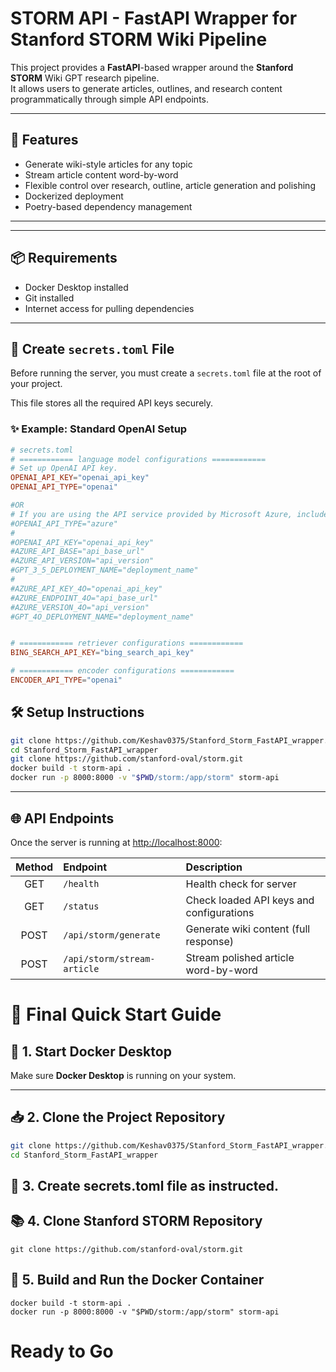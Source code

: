 # STORM API - FastAPI Wrapper for Stanford STORM Wiki Pipeline

This project provides a **FastAPI**-based wrapper around the **Stanford STORM** Wiki GPT research pipeline.  
It allows users to generate articles, outlines, and research content programmatically through simple API endpoints.

---

## 🚀 Features

- Generate wiki-style articles for any topic
- Stream article content word-by-word
- Flexible control over research, outline, article generation and polishing
- Dockerized deployment
- Poetry-based dependency management

---

---

## 📦 Requirements

- Docker Desktop installed
- Git installed
- Internet access for pulling dependencies

---
## 🔑 Create `secrets.toml` File

Before running the server, you must create a `secrets.toml` file at the root of your project.

This file stores all the required API keys securely.

### ✨ Example: Standard OpenAI Setup

```toml
# secrets.toml
# ============ language model configurations ============
# Set up OpenAI API key.
OPENAI_API_KEY="openai_api_key"
OPENAI_API_TYPE="openai"

#OR
# If you are using the API service provided by Microsoft Azure, include the following lines:
#OPENAI_API_TYPE="azure"
#
#OPENAI_API_KEY="openai_api_key"
#AZURE_API_BASE="api_base_url"
#AZURE_API_VERSION="api_version"
#GPT_3_5_DEPLOYMENT_NAME="deployment_name"
#
#AZURE_API_KEY_4O="openai_api_key"
#AZURE_ENDPOINT_4O="api_base_url"
#AZURE_VERSION_4O="api_version"
#GPT_4O_DEPLOYMENT_NAME="deployment_name"


# ============ retriever configurations ============
BING_SEARCH_API_KEY="bing_search_api_key"

# ============ encoder configurations ============
ENCODER_API_TYPE="openai"
```

## 🛠 Setup Instructions

```bash
git clone https://github.com/Keshav0375/Stanford_Storm_FastAPI_wrapper.git
cd Stanford_Storm_FastAPI_wrapper
git clone https://github.com/stanford-oval/storm.git
docker build -t storm-api .
docker run -p 8000:8000 -v "$PWD/storm:/app/storm" storm-api
```

---

## 🌐 API Endpoints

Once the server is running at [http://localhost:8000](http://localhost:8000):

| Method | Endpoint                | Description                          |
|:------:|:------------------------|:-------------------------------------|
| GET    | `/health`                | Health check for server              |
| GET    | `/status`                | Check loaded API keys and configurations |
| POST   | `/api/storm/generate`     | Generate wiki content (full response) |
| POST   | `/api/storm/stream-article` | Stream polished article word-by-word |


# 🚀 Final Quick Start Guide

## 🐳 1. Start Docker Desktop

Make sure **Docker Desktop** is running on your system.

---

## 📥 2. Clone the Project Repository

```bash
git clone https://github.com/Keshav0375/Stanford_Storm_FastAPI_wrapper.git
cd Stanford_Storm_FastAPI_wrapper
```

## 🔑 3. Create secrets.toml file as instructed.


## 📚 4. Clone Stanford STORM Repository
```commandline
git clone https://github.com/stanford-oval/storm.git
```
## 🐳 5. Build and Run the Docker Container
```
docker build -t storm-api .
docker run -p 8000:8000 -v "$PWD/storm:/app/storm" storm-api
```
# Ready to Go

